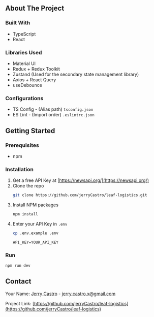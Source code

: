## About The Project

### Built With

* TypeScript
* React

### Libraries Used

* Material UI
* Redux + Redux Toolkit
* Zustand (Used for the secondary state management library)
* Axios + React Query
* useDebounce

### Configurations

* TS Config - (Alias path) `tsconfig.json`
* ES Lint - (Import order) `.eslintrc.json`

## Getting Started

### Prerequisites

* npm

### Installation

1. Get a free API Key at [https://newsapi.org/](https://newsapi.org/)
2. Clone the repo
   ```sh
   git clone https://github.com/jerryCastro/leaf-logistics.git
   ```
3. Install NPM packages
   ```sh
   npm install
   ```
4. Enter your API Key in `.env`
   ```sh
   cp .env.example .env
   ```
   ```META
   API_KEY=YOUR_API_KEY
   ```

### Run
   ```sh
   npm run dev
   ```

## Contact

Your Name: [Jerry Castro](https://www.linkedin.com/in/luckyjerrycastro) - jerry.castro.x@gmail.com

Project Link: [https://github.com/jerryCastro/leaf-logistics](https://github.com/jerryCastro/leaf-logistics)
